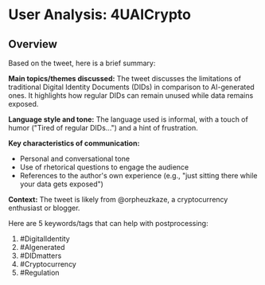 # User Analysis: 4UAICrypto

## Overview

Based on the tweet, here is a brief summary:

**Main topics/themes discussed:** The tweet discusses the limitations of traditional Digital Identity Documents (DIDs) in comparison to AI-generated ones. It highlights how regular DIDs can remain unused while data remains exposed.

**Language style and tone:** The language used is informal, with a touch of humor ("Tired of regular DIDs...") and a hint of frustration.

**Key characteristics of communication:**

* Personal and conversational tone
* Use of rhetorical questions to engage the audience
* References to the author's own experience (e.g., "just sitting there while your data gets exposed")

**Context:** The tweet is likely from @orpheuzkaze, a cryptocurrency enthusiast or blogger.

Here are 5 keywords/tags that can help with postprocessing:

1. #DigitalIdentity
2. #AIgenerated
3. #DIDmatters
4. #Cryptocurrency
5. #Regulation